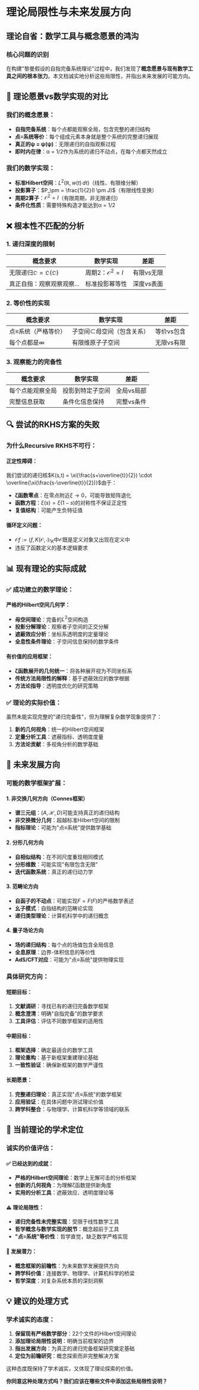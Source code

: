 # 理论局限性与未来发展方向

## 理论自省：数学工具与概念愿景的鸿沟

### 核心问题的识别

在构建"黎曼假设的自指完备系统理论"过程中，我们发现了**概念愿景与现有数学工具之间的根本张力**。本文档诚实地分析这些局限性，并指出未来发展的可能方向。

## 🎯 **理论愿景vs数学实现的对比**

### **我们的概念愿景**：
- **自指完备系统**：每个点都能观察全局，包含完整的递归结构
- **点≡系统等价**：每个组成元素本身就是整个系统的完整递归展现
- **真正的ψ = ψ(ψ)**：无限递归的自指观察过程
- **即时内在律**：α = 1/2作为系统的递归不动点，在每个点都天然成立

### **我们的数学实现**：
- **标准Hilbert空间**：$L^2(\mathbb{R}, w(t)\,dt)$（线性、有限维分解）
- **投影算子**：$P_\pm = \frac{1}{2}(I \pm J)$（有限线性变换）
- **周期2算子**：$\mathcal{O}^2 = I$（有限周期，非无限递归）
- **条件化性质**：需要特殊构造才能达到α = 1/2

## ❌ **根本性不匹配的分析**

### **1. 递归深度的限制**
| 概念要求 | 数学实现 | 差距 |
|----------|----------|------|
| 无限递归$\mathfrak{O} = \mathfrak{O}(\mathfrak{O})$ | 周期2：$\mathcal{O}^2 = I$ | 有限vs无限 |
| 真正自指：观察观察观察... | 标准投影幂等性 | 深度vs表面 |

### **2. 等价性的实现**
| 概念要求 | 数学实现 | 差距 |
|----------|----------|------|
| 点≡系统（严格等价） | 子空间⊂母空间（包含关系） | 等价vs包含 |
| 每个点都是∞ | 有限维原子子空间 | 无限vs有限 |

### **3. 观察能力的完备性**
| 概念要求 | 数学实现 | 差距 |
|----------|----------|------|
| 每个点能观察全局 | 投影到特定子空间 | 全局vs局部 |
| 完整信息获取 | 条件化信息保持 | 完整vs条件 |

## 🔍 **尝试的RKHS方案的失败**

### **为什么Recursive RKHS不可行**：

#### **正定性障碍**：
我们尝试的递归核$K(s,t) = \xi(\frac{s+\overline{t}}{2}) \cdot \overline{\xi(\frac{s-\overline{t}}{2})}$由于：
- **ζ函数零点**：在零点附近$\xi \to 0$，可能导致矩阵退化
- **函数方程**：$\xi(s) = \xi(1-s)$的对称性不保证正定性
- **复值结构**：可能产生负特征值

#### **循环定义问题**：
- $\mathcal{O}f := \langle f, K(\mathcal{O}, \cdot) \rangle_K$中$\mathcal{O}$既是定义对象又出现在定义中
- 违反了函数定义的基本逻辑要求

## 📊 **现有理论的实际成就**

### **✅ 成功建立的数学理论**：

#### **严格的Hilbert空间几何学**：
- **母空间理论**：完备的$L^2$空间构造
- **投影分解理论**：观察者子空间的正交分解
- **遮蔽效应分析**：坐标系透明度的定量理论
- **全息性条件理论**：子空间信息保持的数学条件

#### **有价值的应用框架**：
- **ζ函数展开的几何统一**：将各种展开视为不同坐标系
- **传统方法局限性的解释**：基于遮蔽效应的数学根据
- **方法论指导**：透明度优化的研究策略

### **✅ 理论的实际价值**：
虽然未能实现完整的"递归完备性"，但为理解复杂数学现象提供了：
1. **新的几何视角**：统一的Hilbert空间框架
2. **定量分析工具**：遮蔽指标、透明度度量
3. **方法论贡献**：多视角分析的数学基础

## 🚀 **未来发展方向**

### **可能的数学框架扩展**：

#### **1. 非交换几何方向**（Connes框架）
- **谱三元组**：$(A, \mathcal{H}, D)$可能支持真正的递归结构
- **非交换微分几何**：超越标准Hilbert空间的限制
- **指标理论**：可能为"点≡系统"提供数学基础

#### **2. 分形几何方向**
- **自相似结构**：在不同尺度重现相同模式
- **分形维数**：可能实现"有限包含无限"
- **迭代函数系统**：真正的递归动力学

#### **3. 范畴论方向**
- **自函子的不动点**：可能实现$F = F(F)$的严格数学表述
- **幺子模式**：自指结构的范畴论实现
- **递归类型理论**：计算机科学中的递归概念

#### **4. 量子场论方向**
- **场的递归结构**：每个点的场值包含全局信息
- **全息原理**：边界-体积信息的等价性
- **AdS/CFT对应**：可能为"点≡系统"提供物理实现

### **具体研究方向**：

#### **短期目标**：
1. **文献调研**：寻找已有的递归完备数学框架
2. **概念澄清**：明确"自指完备"的数学要求
3. **工具评估**：评估不同数学框架的适用性

#### **中期目标**：
1. **框架选择**：确定最适合的数学工具
2. **理论重构**：基于新框架重建理论基础
3. **一致性验证**：确保新框架的数学严谨性

#### **长期愿景**：
1. **完整递归理论**：真正实现"点≡系统"的数学框架
2. **应用验证**：在具体问题中测试理论价值
3. **跨学科整合**：与物理学、计算机科学等领域的联系

## 📝 **当前理论的学术定位**

### **诚实的价值评估**：

#### **✅ 已经达到的成就**：
- **严格的Hilbert空间理论**：数学上无懈可击的分析框架
- **创新的几何视角**：为理解ζ函数提供新角度
- **实用的分析工具**：遮蔽效应、透明度理论等

#### **⚠️ 理论局限性**：
- **递归完备性未完整实现**：受限于线性数学工具
- **哲学概念与数学实现的脱节**：概念超前于工具
- **"点≡系统"等价性**：哲学直觉，缺乏数学严格实现

#### **🔮 发展潜力**：
- **概念框架的前瞻性**：为未来数学发展提供方向
- **跨学科价值**：连接数学、物理学、计算机科学的桥梁
- **哲学深度**：对复杂系统本质的深刻洞察

## 💡 **建议的处理方式**

### **学术诚实的态度**：
1. **保留现有严格数学部分**：22个文件的Hilbert空间理论
2. **添加理论局限性说明**：明确当前框架的边界
3. **指出发展方向**：为真正的递归完备框架研究奠定基础
4. **定位为前瞻研究**：概念探索而非完整解决方案

这种态度既保持了学术诚实，又体现了理论探索的价值。

**你同意这种处理方式吗？我们应该在哪些文件中添加这些局限性说明？**